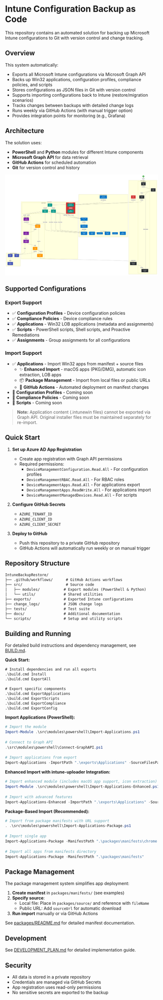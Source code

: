 # Intune Configuration Backup as Code

This repository contains an automated solution for backing up Microsoft Intune configurations to Git with version control and change tracking.

## Overview

This system automatically:
- Exports all Microsoft Intune configurations via Microsoft Graph API
- Backs up Win32 applications, configuration profiles, compliance policies, and scripts
- Stores configurations as JSON files in Git with version control
- Supports importing configurations back to Intune (restore/migration scenarios)
- Tracks changes between backups with detailed change logs
- Runs weekly via GitHub Actions (with manual trigger option)
- Provides integration points for monitoring (e.g., Grafana)

## Architecture

The solution uses:
- **PowerShell** and **Python** modules for different Intune components
- **Microsoft Graph API** for data retrieval
- **GitHub Actions** for scheduled automation
- **Git** for version control and history

![Intune Backup Architecture](docs/image.png)

## Supported Configurations

### Export Support
- ✅ **Configuration Profiles** - Device configuration policies
- ✅ **Compliance Policies** - Device compliance rules  
- ✅ **Applications** - Win32 LOB applications (metadata and assignments)
- ✅ **Scripts** - PowerShell scripts, Shell scripts, and Proactive Remediations
- ✅ **Assignments** - Group assignments for all configurations

### Import Support  
- ✅ **Applications** - Import Win32 apps from manifest + source files
  - ✨ **Enhanced Import** - macOS apps (PKG/DMG), automatic icon extraction, LOB apps
  - 📦 **Package Management** - Import from local files or public URLs
  - 🤖 **GitHub Actions** - Automated deployment on manifest changes
- 🔄 **Configuration Profiles** - Coming soon
- 🔄 **Compliance Policies** - Coming soon
- 🔄 **Scripts** - Coming soon

> **Note:** Application content (.intunewin files) cannot be exported via Graph API. Original installer files must be maintained separately for re-import.

## Quick Start

1. **Set up Azure AD App Registration**
   - Create app registration with Graph API permissions
   - Required permissions: 
     - `DeviceManagementConfiguration.Read.All` - For configuration profiles
     - `DeviceManagementRBAC.Read.All` - For RBAC roles
     - `DeviceManagementApps.Read.All` - For applications export
     - `DeviceManagementApps.ReadWrite.All` - For applications import
     - `DeviceManagementManagedDevices.Read.All` - For scripts

2. **Configure GitHub Secrets**
   - `AZURE_TENANT_ID`
   - `AZURE_CLIENT_ID`
   - `AZURE_CLIENT_SECRET`

3. **Deploy to GitHub**
   - Push this repository to a private GitHub repository
   - GitHub Actions will automatically run weekly or on manual trigger

## Repository Structure

```
IntuneBackupRestore/
├── .github/workflows/      # GitHub Actions workflows
├── src/                    # Source code
│   ├── modules/           # Export modules (PowerShell & Python)
│   └── utils/             # Shared utilities
├── exports/               # Exported Intune configurations
├── change_logs/           # JSON change logs
├── tests/                 # Test suite
├── docs/                  # Additional documentation
└── scripts/               # Setup and utility scripts
```

## Building and Running

For detailed build instructions and dependency management, see [BUILD.md](BUILD.md).

**Quick Start:**
```batch
# Install dependencies and run all exports
.\build.cmd Install
.\build.cmd ExportAll

# Export specific components
.\build.cmd ExportApplications
.\build.cmd ExportScripts  
.\build.cmd ExportCompliance
.\build.cmd ExportConfig
```

**Import Applications (PowerShell):**
```powershell
# Import the module
Import-Module .\src\modules\powershell\Import-Applications.ps1

# Connect to Graph API
.\src\modules\powershell\Connect-GraphAPI.ps1

# Import applications from export
Import-Applications -ImportPath ".\exports\Applications" -SourceFilesPath "C:\AppSources"
```

**Enhanced Import with intune-uploader Integration:**
```powershell
# Import enhanced module (includes macOS app support, icon extraction)
Import-Module .\src\modules\powershell\Import-Applications-Enhanced.ps1

# Import with advanced features
Import-Applications-Enhanced -ImportPath ".\exports\Applications" -SourceFilesPath "C:\AppSources" -ExtractIcons
```

**Package-Based Import (Recommended):**
```powershell
# Import from package manifests with URL support
. .\src\modules\powershell\Import-Applications-Package.ps1

# Import single app
Import-Applications-Package -ManifestPath ".\packages\manifests\chrome.json"

# Import all apps from manifests directory
Import-Applications-Package -ManifestPath ".\packages\manifests"
```

## Package Management

The package management system simplifies app deployment:

1. **Create manifest** in `packages/manifests/` (see examples)
2. **Specify source**:
   - Local file: Place in `packages/source/` and reference with `fileName`
   - Public URL: Add `sourceUrl` for automatic download
3. **Run import** manually or via GitHub Actions

See [packages/README.md](packages/README.md) for detailed manifest documentation.

## Development

See [DEVELOPMENT_PLAN.md](DEVELOPMENT_PLAN.md) for detailed implementation guide.

## Security

- All data is stored in a private repository
- Credentials are managed via GitHub Secrets
- App registration uses read-only permissions
- No sensitive secrets are exported to the backup
